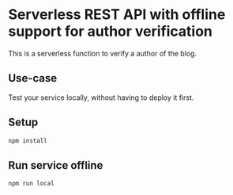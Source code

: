# Serverless REST API with offline support for author verification

This is a serverless function to verify a author of the blog. 

## Use-case

Test your service locally, without having to deploy it first.

## Setup

```bash
npm install
```

## Run service offline

```bash
npm run local
```
